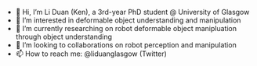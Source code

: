 - 👋 Hi, I’m Li Duan (Ken), a 3rd-year PhD student @ University of Glasgow
- 👀 I’m interested in deformable object understanding and manipulation
- 🌱 I’m currently researching on robot deformable object manipluation through object understanding 
- 💞️ I’m looking to collaborations on robot perception and manipulation
- 📫 How to reach me: @liduanglasgow (Twitter)

<!---
LiDuanAtGlasgow/LiDuanAtGlasgow is a ✨ special ✨ repository because its `README.md` (this file) appears on your GitHub profile.
You can click the Preview link to take a look at your changes.
--->
